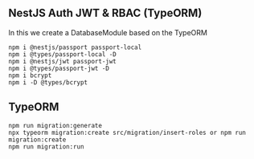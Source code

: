 ## NestJS Auth JWT & RBAC (TypeORM)

In this we create a DatabaseModule based on the TypeORM

```
npm i @nestjs/passport passport-local
npm i @types/passport-local -D
npm i @nestjs/jwt passport-jwt
npm i @types/passport-jwt -D
npm i bcrypt
npm i -D @types/bcrypt
```

## TypeORM

```
npm run migration:generate
npx typeorm migration:create src/migration/insert-roles or npm run migration:create
npm run migration:run
```
